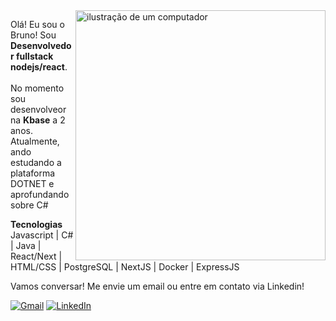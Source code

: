 <img src="https://raw.githubusercontent.com/MicaelliMedeiros/micaellimedeiros/master/image/computer-illustration.png" alt="ilustração de um computador" min-width="400px" max-width="400px" width="400px" align="right">

<p align="left"> 
  Olá! Eu sou o Bruno! Sou <strong>Desenvolvedor fullstack nodejs/react</strong>.<br><br>
  No momento sou desenvolveor na <strong>Kbase</strong> a 2 anos.<br>
  Atualmente, ando estudando a plataforma DOTNET e aprofundando sobre C#
</p>

<p align="left">
  <strong>Tecnologias</strong><br>
  Javascript | C# | Java | React/Next | HTML/CSS | PostgreSQL | NextJS | Docker | ExpressJS
</p>

<p align="left">
  Vamos conversar! Me envie um email ou entre em contato via Linkedin!
</p>

<p align="left">
  <a href="#" title="Gmail">
  <img src="https://img.shields.io/badge/-Gmail-FF0000?style=flat-square&labelColor=FF0000&logo=gmail&logoColor=white&link=LINK-DO-SEU-GMAIL" alt="Gmail"/></a>
  <a href="#" title="LinkedIn">
  <img src="https://img.shields.io/badge/-Linkedin-0e76a8?style=flat-square&logo=Linkedin&logoColor=white&link=LINK-DO-SEU-LINKEDIN" alt="LinkedIn"/></a>
</p>
